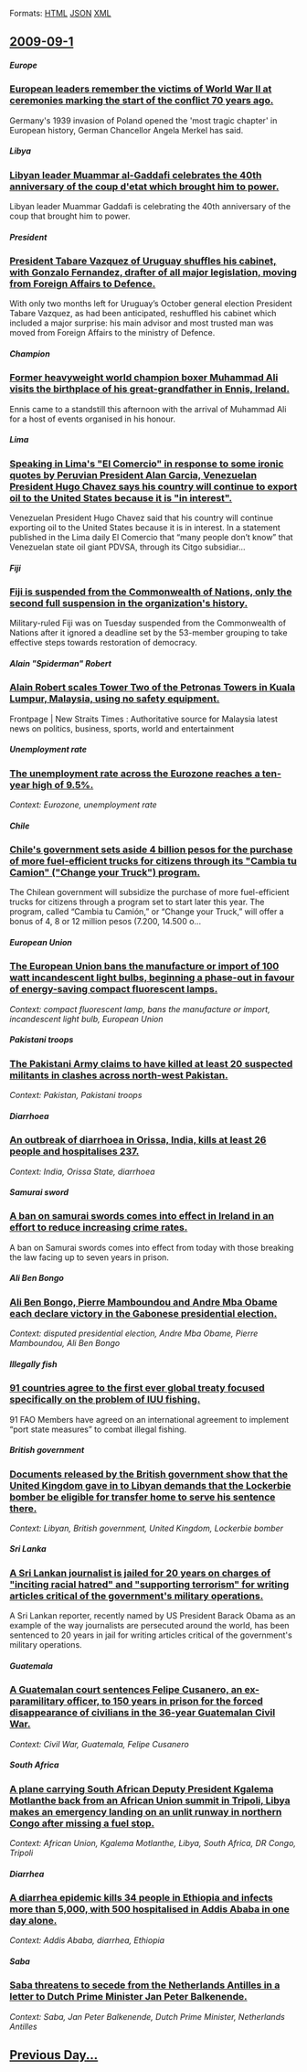 
Formats: [HTML](2009/09/1/index.html)  [JSON](2009/09/1/index.json)  [XML](2009/09/1/index.xml)  

## [2009-09-1](/news/2009/09/1/index.md)

##### Europe
### [ European leaders remember the victims of World War II at ceremonies marking the start of the conflict 70 years ago. ](/news/2009/09/1/european-leaders-remember-the-victims-of-world-war-ii-at-ceremonies-marking-the-start-of-the-conflict-70-years-ago.md)
Germany&#39;s 1939 invasion of Poland opened the &#39;most tragic chapter&#39; in European history, German Chancellor Angela Merkel has said.

##### Libya
### [ Libyan leader Muammar al-Gaddafi celebrates the 40th anniversary of the coup d'etat which brought him to power. ](/news/2009/09/1/libyan-leader-muammar-al-gaddafi-celebrates-the-40th-anniversary-of-the-coup-d-a-c-tat-which-brought-him-to-power.md)
Libyan leader Muammar Gaddafi is celebrating the 40th anniversary of the coup that brought him to power.

##### President
### [ President Tabare Vazquez of Uruguay shuffles his cabinet, with Gonzalo Fernandez, drafter of all major legislation, moving from Foreign Affairs to Defence. ](/news/2009/09/1/president-tabara-c-va-zquez-of-uruguay-shuffles-his-cabinet-with-gonzalo-ferna-ndez-drafter-of-all-major-legislation-moving-from-foreign.md)
With only two months left for Uruguay&rsquo;s October general election President Tabare Vazquez, as had been anticipated, reshuffled his cabinet which included a major surprise: his main advisor and most trusted man was moved from Foreign Affairs to the ministry of Defence.

##### Champion
### [ Former heavyweight world champion boxer Muhammad Ali visits the birthplace of his great-grandfather in Ennis, Ireland. ](/news/2009/09/1/former-heavyweight-world-champion-boxer-muhammad-ali-visits-the-birthplace-of-his-great-grandfather-in-ennis-ireland.md)
Ennis came to a standstill this afternoon with the arrival of Muhammad Ali for a host of events organised in his honour.

##### Lima
### [ Speaking in Lima's "El Comercio" in response to some ironic quotes by Peruvian President Alan Garcia, Venezuelan President Hugo Chavez says his country will continue to export oil to the United States because it is "in interest". ](/news/2009/09/1/speaking-in-lima-s-el-comercio-in-response-to-some-ironic-quotes-by-peruvian-president-alan-garcaa-venezuelan-president-hugo-cha-vez-sa.md)
Venezuelan President Hugo Chavez said that his country will continue exporting oil to the United States because it is in interest. In a statement published in the Lima daily El Comercio that &ldquo;many people don&rsquo;t know&rdquo; that Venezuelan state oil giant PDVSA, through its Citgo subsidiar...

##### Fiji
### [ Fiji is suspended from the Commonwealth of Nations, only the second full suspension in the organization's history. ](/news/2009/09/1/fiji-is-suspended-from-the-commonwealth-of-nations-only-the-second-full-suspension-in-the-organization-s-history.md)
Military-ruled Fiji was on Tuesday suspended from the Commonwealth of Nations after it ignored a deadline set by the 53-member grouping to take effective steps towards restoration of democracy. 

##### Alain "Spiderman" Robert
### [ Alain Robert scales Tower Two of the Petronas Towers in Kuala Lumpur, Malaysia, using no safety equipment. ](/news/2009/09/1/alain-robert-scales-tower-two-of-the-petronas-towers-in-kuala-lumpur-malaysia-using-no-safety-equipment.md)
Frontpage | New Straits Times : Authoritative source for Malaysia latest news on politics, business, sports, world and entertainment

##### Unemployment rate
### [ The unemployment rate across the Eurozone reaches a ten-year high of 9.5%. ](/news/2009/09/1/the-unemployment-rate-across-the-eurozone-reaches-a-ten-year-high-of-9-5.md)
_Context: Eurozone, unemployment rate_

##### Chile
### [ Chile's government sets aside 4 billion pesos for the purchase of more fuel-efficient trucks for citizens through its "Cambia tu Camion" ("Change your Truck") program. ](/news/2009/09/1/chile-s-government-sets-aside-4-billion-pesos-for-the-purchase-of-more-fuel-efficient-trucks-for-citizens-through-its-acambia-tu-camia3na.md)
The Chilean government will subsidize the purchase of more fuel-efficient trucks for citizens through a program set to start later this year. The program, called &ldquo;Cambia tu Cami&oacute;n,&rdquo; or &ldquo;Change your Truck,&rdquo; will offer a bonus of 4, 8 or 12 million pesos (7.200, 14.500 o...

##### European Union
### [ The European Union bans the manufacture or import of 100 watt incandescent light bulbs, beginning a phase-out in favour of energy-saving compact fluorescent lamps. ](/news/2009/09/1/the-european-union-bans-the-manufacture-or-import-of-100-watt-incandescent-light-bulbs-beginning-a-phase-out-in-favour-of-energy-saving-co.md)
_Context: compact fluorescent lamp, bans the manufacture or import, incandescent light bulb, European Union_

##### Pakistani troops
### [ The Pakistani Army claims to have killed at least 20 suspected militants in clashes across north-west Pakistan. ](/news/2009/09/1/the-pakistani-army-claims-to-have-killed-at-least-20-suspected-militants-in-clashes-across-north-west-pakistan.md)
_Context: Pakistan, Pakistani troops_

##### Diarrhoea
### [ An outbreak of diarrhoea in Orissa, India, kills at least 26 people and hospitalises 237. ](/news/2009/09/1/an-outbreak-of-diarrhoea-in-orissa-india-kills-at-least-26-people-and-hospitalises-237.md)
_Context: India, Orissa State, diarrhoea_

##### Samurai sword
### [ A ban on samurai swords comes into effect in Ireland in an effort to reduce increasing crime rates. ](/news/2009/09/1/a-ban-on-samurai-swords-comes-into-effect-in-ireland-in-an-effort-to-reduce-increasing-crime-rates.md)
A ban on Samurai swords comes into effect from today with those breaking the law facing up to seven years in prison.

##### Ali Ben Bongo
### [ Ali Ben Bongo, Pierre Mamboundou and Andre Mba Obame each declare victory in the Gabonese presidential election. ](/news/2009/09/1/ali-ben-bongo-pierre-mamboundou-and-andre-mba-obame-each-declare-victory-in-the-gabonese-presidential-election.md)
_Context: disputed presidential election, Andre Mba Obame, Pierre Mamboundou, Ali Ben Bongo_

##### Illegally fish
### [ 91 countries agree to the first ever global treaty focused specifically on the problem of IUU fishing. ](/news/2009/09/1/91-countries-agree-to-the-first-ever-global-treaty-focused-specifically-on-the-problem-of-iuu-fishing.md)
91 FAO Members have agreed on an international agreement to implement &ldquo;port state measures&rdquo; to combat illegal fishing.

##### British government
### [ Documents released by the British government show that the United Kingdom gave in to Libyan demands that the Lockerbie bomber be eligible for transfer home to serve his sentence there. ](/news/2009/09/1/documents-released-by-the-british-government-show-that-the-united-kingdom-gave-in-to-libyan-demands-that-the-lockerbie-bomber-be-eligible-f.md)
_Context: Libyan, British government, United Kingdom, Lockerbie bomber_

##### Sri Lanka
### [ A Sri Lankan journalist is jailed for 20 years on charges of "inciting racial hatred" and "supporting terrorism" for writing articles critical of the government's military operations. ](/news/2009/09/1/a-sri-lankan-journalist-is-jailed-for-20-years-on-charges-of-inciting-racial-hatred-and-supporting-terrorism-for-writing-articles-criti.md)
A Sri Lankan reporter, recently named by US President Barack Obama as an example of the way journalists are persecuted around the world, has been sentenced to 20 years in jail for writing articles critical of the government&#039;s military operations.

##### Guatemala
### [ A Guatemalan court sentences Felipe Cusanero, an ex-paramilitary officer, to 150 years in prison for the forced disappearance of civilians in the 36-year Guatemalan Civil War. ](/news/2009/09/1/a-guatemalan-court-sentences-felipe-cusanero-an-ex-paramilitary-officer-to-150-years-in-prison-for-the-forced-disappearance-of-civilians.md)
_Context: Civil War, Guatemala, Felipe Cusanero_

##### South Africa
### [ A plane carrying South African Deputy President Kgalema Motlanthe back from an African Union summit in Tripoli, Libya makes an emergency landing on an unlit runway in northern Congo after missing a fuel stop. ](/news/2009/09/1/a-plane-carrying-south-african-deputy-president-kgalema-motlanthe-back-from-an-african-union-summit-in-tripoli-libya-makes-an-emergency-la.md)
_Context: African Union, Kgalema Motlanthe, Libya, South Africa, DR Congo, Tripoli_

##### Diarrhea
### [ A diarrhea epidemic kills 34 people in Ethiopia and infects more than 5,000, with 500 hospitalised in Addis Ababa in one day alone. ](/news/2009/09/1/a-diarrhea-epidemic-kills-34-people-in-ethiopia-and-infects-more-than-5-000-with-500-hospitalised-in-addis-ababa-in-one-day-alone.md)
_Context: Addis Ababa, diarrhea, Ethiopia_

##### Saba
### [ Saba threatens to secede from the Netherlands Antilles in a letter to Dutch Prime Minister Jan Peter Balkenende. ](/news/2009/09/1/saba-threatens-to-secede-from-the-netherlands-antilles-in-a-letter-to-dutch-prime-minister-jan-peter-balkenende.md)
_Context: Saba, Jan Peter Balkenende, Dutch Prime Minister, Netherlands Antilles_

## [Previous Day...](/news/2009/08/31/index.md)

